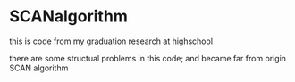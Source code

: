 # SCANalgorithm
this is code from my graduation research at highschool

there are some structual problems in this code; and became far from origin SCAN algorithm
